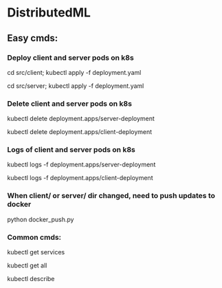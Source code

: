 # DistributedML

## Easy cmds:

### Deploy client and server pods on k8s

cd src/client; kubectl apply -f deployment.yaml

cd src/server; kubectl apply -f deployment.yaml


### Delete client and server pods on k8s

kubectl delete deployment.apps/server-deployment

kubectl delete deployment.apps/client-deployment

### Logs of client and server pods on k8s
kubectl logs -f deployment.apps/server-deployment

kubectl logs -f deployment.apps/client-deployment


### When client/ or server/ dir changed, need to push updates to docker
python docker_push.py

### Common cmds:
kubectl get services

kubectl get all

kubectl describe <pod>